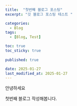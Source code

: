 ```yaml
---
title:  "첫번째 블로그 포스팅"
excerpt: "깃 블로그 포스팅 테스트 "

categories:
  - Blog
tags:
  - [Blog, Test]

toc: true
toc_sticky: true
 
published: true

date: 2025-01-27
last_modified_at: 2025-01-27
---
```


안녕하세요 

첫번째 블로그 작성해봅니다.